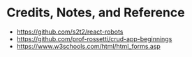 # Credits, Notes, and Reference

  + https://github.com/s2t2/react-robots
  + https://github.com/prof-rossetti/crud-app-beginnings
  + https://www.w3schools.com/html/html_forms.asp
